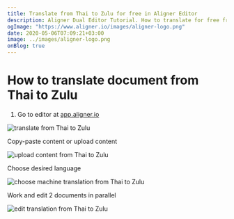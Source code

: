 ```yaml
---
title: Translate from Thai to Zulu for free in Aligner Editor
description: Aligner Dual Editor Tutorial. How to translate for free from Thai to Zulu. Aligner is multilingual document management platform. 
ogImage: "https://www.aligner.io/images/aligner-logo.png"
date: 2020-05-06T07:09:21+03:00
image: ../images/aligner-logo.png
onBlog: true
---
```


# How to translate document from Thai to Zulu

1. Go to editor at [app.aligner.io](https://app.aligner.io "Aligner App web page")

![translate from Thai to Zulu](../aligner-blank-editor.png "translate from Thai to Zulu")

Copy-paste content or upload content

![upload content from Thai to Zulu](../aligner-uploaded-document.png "upload content from Thai to Zulu")

Choose desired language

![choose machine translation from Thai to Zulu](../aligner-language-dropdown.png "choose machine translation from Thai to Zulu")

Work and edit 2 documents in parallel

![edit translation from Thai to Zulu](../aligner-double-sitded-editor.png "edit translation from Thai to Zulu")

